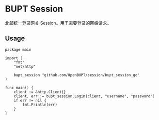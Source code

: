 # BUPT Session

北邮统一登录网关 Session。用于需要登录的网络请求。

## Usage

```golang
package main

import (
	"fmt"
	"net/http"

	bupt_session "github.com/OpenBUPT/session/bupt_session_go"
)

func main() {
	client := &http.Client{}
	client, err := bupt_session.Login(client, "username", "password")
	if err != nil {
		fmt.Println(err)
	}
}
```